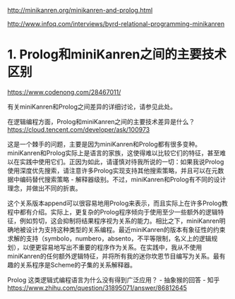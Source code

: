 http://minikanren.org/minikanren-and-prolog.html




http://www.infoq.com/interviews/byrd-relational-programming-minikanren

# 1. Prolog和miniKanren之间的主要技术区别



https://www.codenong.com/28467011/




有关miniKanren和Prolog之间差异的详细讨论，请参见此处。

在逻辑编程方面，Prolog和miniKanren之间的主要技术差异是什么？ https://cloud.tencent.com/developer/ask/100973


这是一个棘手的问题，主要是因为miniKanren和Prolog都有很多变种。miniKanren和Prolog实际上是语言的家族，这使得难以比较它们的特征，甚至难以在实践中使用它们。正因为如此，请谨慎对待我所说的一切：如果我说Prolog使用深度优先搜索，请注意许多Prolog实现支持其他搜索策略，并且可以在元数据中编码替代搜索策略 - 解释器级别。不过，miniKanren和Prolog有不同的设计理念，并做出不同的折衷。

这个关系版本append可以很容易地用Prolog来表示，而且实际上在许多Prolog教程中都有介绍。实际上，更复杂的Prolog程序倾向于使用至少一些额外的逻辑特征，例如剪切，这会抑制将结果程序视为关系的能力。相比之下，miniKanren明确地被设计为支持这种类型的关系编程。最近miniKanren的版本有象征性的约束求解的支持（symbolo，numbero，absento，不平等限制，名义上的逻辑规划），以便更容易地写出不重要的程序作为关系。在实践中，我从不使用miniKanren的任何额外逻辑特征，并将所有我的迷你坎恩节目编写为关系。最有趣的关系程序是Scheme的子集的关系解释器。


Prolog 这类逻辑式编程语言为什么没有得到广泛应用？ - 抽象猴的回答 - 知乎
https://www.zhihu.com/question/31895071/answer/86812645














